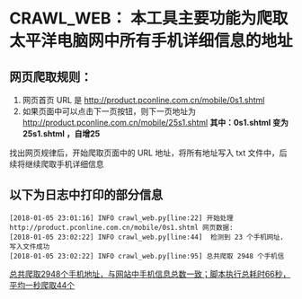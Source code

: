 # CRAWL_WEB： 本工具主要功能为爬取太平洋电脑网中所有手机详细信息的地址



## 网页爬取规则：

1. 网页首页 URL 是 http://product.pconline.com.cn/mobile/0s1.shtml
2. 如果页面中可以点击下一页按钮，则下一页地址为 http://product.pconline.com.cn/mobile/25s1.shtml
**其中：0s1.shtml 变为25s1.shtml ，自增25**

找出网页规律后，开始爬取页面中的 URL 地址，将所有地址写入 txt 文件中，后续将继续爬取手机详细信息



## 以下为日志中打印的部分信息

```
[2018-01-05 23:01:16] INFO crawl_web.py[line:22] 开始处理 http://product.pconline.com.cn/mobile/0s1.shtml 网页数据:
[2018-01-05 23:02:22] INFO crawl_web.py[line:44]  检测到 23 个手机网址，写入文件成功
[2018-01-05 23:02:22] INFO crawl_web.py[line:95] 总共爬取 2948 个手机信
```

<u>总共爬取2948个手机地址，与网站中手机信息总数一致；脚本执行总耗时66秒，平均一秒爬取44个</u>





